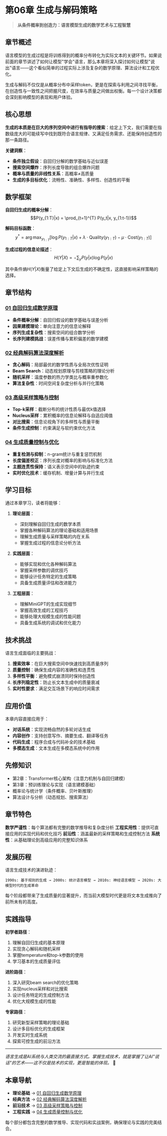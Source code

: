 # 第06章 生成与解码策略

> **从条件概率到创造力：语言模型生成的数学艺术与工程智慧**

## 章节概述

语言模型的生成过程是将训练得到的概率分布转化为实际文本的关键环节。如果说前面的章节讲述了如何让模型"学会"语言，那么本章将深入探讨如何让模型"说出"语言——这个看似简单的过程实际上涉及复杂的数学原理、算法设计和工程优化。

生成与解码不仅仅是从概率分布中采样token，更是在探索与利用之间寻找平衡，在创造性与一致性之间把握尺度，在效率与质量之间做出权衡。每一个设计决策都会深刻影响模型的表现和用户体验。

## 核心思想

**生成的本质是在巨大的序列空间中进行有指导的搜索**：给定上下文，我们需要在指数级庞大的可能续写中找到既符合语言规律、又满足任务需求、还能保持创造性的那一条路径。

**关键洞察**：
- **条件独立假设**：自回归分解的数学基础与近似误差
- **搜索空间爆炸**：序列长度导致的组合爆炸问题
- **概率与质量的非线性关系**：高概率≠高质量
- **生成的多目标优化**：流畅性、准确性、多样性、创造性的平衡

## 数学框架

**自回归生成的概率分解**：
$$P(y_{1:T}|x) = \prod_{t=1}^{T} P(y_t|x, y_{1:t-1})$$

**解码目标函数**：
$$y^* = \arg\max_{y_{1:T}} \left[ \log P(y_{1:T}|x) + \lambda \cdot \text{Quality}(y_{1:T}) - \mu \cdot \text{Cost}(y_{1:T}) \right]$$

**生成过程的信息论描述**：
$$H(Y|X) = -\sum_{y} P(y|x) \log P(y|x)$$

其中条件熵$H(Y|X)$衡量了给定上下文后生成的不确定性，这直接影响采样策略的选择。

## 章节结构

### [01 自回归生成数学原理](./01-自回归生成数学原理/)
- **条件概率分解**：自回归假设的数学基础与误差分析
- **因果建模理论**：单向注意力的信息论解释
- **序列生成复杂性**：搜索空间的组合数学分析
- **长序列建模挑战**：误差传播与累积偏差的数学建模

### [02 经典解码算法深度解析](./02-经典解码算法深度解析/)
- **贪心解码**：局部最优的数学性质与全局次优性证明
- **Beam Search**：动态规划原理与剪枝策略的理论分析
- **随机采样**：温度参数的热力学类比与概率重参数化
- **算法复杂性**：时间空间复杂度分析与并行化策略

### [03 高级采样策略与控制](./03-高级采样策略与控制/)
- **Top-k采样**：截断分布的统计性质与最优k值选择
- **Nucleus采样**：累积概率的信息论解释与自适应阈值
- **对比搜索**：信息论视角下的多样性与质量平衡
- **条件生成控制**：约束满足与软约束优化方法

### [04 生成质量控制与优化](./04-生成质量控制与优化/)
- **重复检测与抑制**：n-gram统计与重复惩罚机制
- **长度偏差校正**：序列长度对概率的影响与标准化方法
- **主题连贯性保持**：语义表示空间中的轨迹约束
- **实时优化技术**：缓存机制、增量计算与并行生成

## 学习目标

通过本章学习，读者将能够：

1. **理论层面**：
   - 深刻理解自回归生成的数学本质
   - 掌握各种解码算法的理论基础和适用场景
   - 理解生成质量与采样策略的内在关系
   - 掌握生成过程的信息论分析方法

2. **实践层面**：
   - 能够实现和优化各种解码算法
   - 掌握采样参数的调优技巧
   - 能够设计任务特定的生成策略
   - 具备生成质量评估和改进能力

3. **工程层面**：
   - 理解MiniGPT的生成实现细节
   - 掌握高效生成的工程技巧
   - 能够处理大规模生成的性能问题
   - 具备生成系统的调试和优化能力

## 技术挑战

语言生成面临的主要挑战：

1. **搜索效率**：在巨大搜索空间中快速找到高质量序列
2. **质量控制**：确保生成内容的准确性和连贯性
3. **多样性平衡**：避免模式崩溃同时保持创造性
4. **长序列稳定性**：防止长文本生成中的质量衰减
5. **实时性要求**：满足交互场景下的响应时间需求

## 应用价值

本章内容直接应用于：

- **对话系统**：实现流畅自然的多轮对话生成
- **内容创作**：支持创意写作、摘要生成、翻译等任务
- **代码生成**：程序合成与代码补全的技术基础
- **多模态生成**：文本生成在多模态系统中的作用

## 先修知识

- 第2章：Transformer核心架构（注意力机制与自回归建模）
- 第3章：预训练理论与实现（语言建模基础）
- 概率论与统计学（条件概率、贝叶斯推理）
- 算法设计与分析（动态规划、搜索算法）

## 章节特色

**数学严谨性**：每个算法都有完整的数学推导和复杂度分析
**工程实用性**：提供可直接应用的实现代码和优化技巧
**前沿性**：涵盖最新的采样策略和生成控制方法
**系统性**：从基础理论到高级应用的完整知识体系

## 发展历程

语言生成技术的演进轨迹：

```
1990s: 基于规则的生成 → 2000s: 统计语言模型 → 2010s: 神经语言模型 → 2020s: 大模型时代的生成革命
```

每个阶段都带来了生成质量的显著提升，而当前大模型时代更是将文本生成推向了前所未有的高度。

## 实践指导

**初学者路径**：
1. 理解自回归生成的基本原理
2. 实现贪心解码和随机采样
3. 掌握temperature和top-k参数的使用
4. 学习基本的生成质量评估

**进阶路径**：
1. 深入研究beam search的优化策略
2. 实现nucleus采样和对比搜索
3. 设计任务特定的生成控制方法
4. 优化大规模生成的性能

**专家路径**：
1. 研究新型采样策略的理论基础
2. 设计多目标优化的生成框架
3. 开发实时生成系统
4. 探索可控生成的前沿方法

---

*语言生成是AI系统与人类交流的最直接方式。掌握生成技术，就是掌握了让AI"说话"的艺术——这不仅是技术的实现，更是智能的体现。* 🎯

## 本章导航

- **理论基础** → [01 自回归生成数学原理](./01-自回归生成数学原理/)
- **经典方法** → [02 经典解码算法深度解析](./02-经典解码算法深度解析/)  
- **前沿技术** → [03 高级采样策略与控制](./03-高级采样策略与控制/)
- **工程实践** → [04 生成质量控制与优化](./04-生成质量控制与优化/)

每个部分都包含完整的数学推导、实现代码和实战案例，确保理论与实践的完美结合。